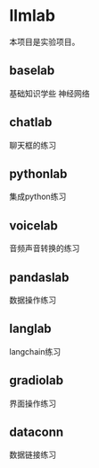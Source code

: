 # llmlab
本项目是实验项目。

## baselab
基础知识学些
神经网络

## chatlab
聊天框的练习

## pythonlab
集成python练习

## voicelab
音频声音转换的练习

## pandaslab
数据操作练习

## langlab
langchain练习

## gradiolab
界面操作练习

## dataconn
数据链接练习